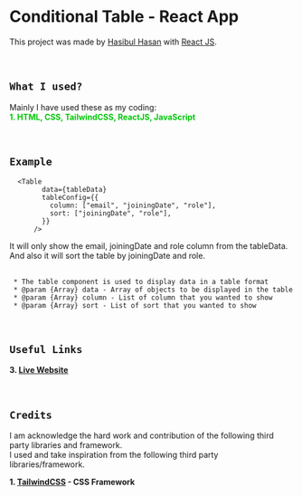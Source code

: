 # Conditional Table - React App

This project was made by [Hasibul Hasan](https://github.com/cbHasib) with [React JS](https://github.com/facebook/create-react-app).

<br>

## **`What I used?`**

Mainly I have used these as my coding: \
<span style="color:#00C707">**1. HTML, CSS, TailwindCSS, ReactJS, JavaScript** </span>

<br>

## **`Example`**

```
  <Table
        data={tableData}
        tableConfig={{
          column: ["email", "joiningDate", "role"],
          sort: ["joiningDate", "role"],
        }}
      />
```

It will only show the email, joiningDate and role column from the tableData. And also it will sort the table by joiningDate and role.\
<br>

```
 * The table component is used to display data in a table format
 * @param {Array} data - Array of objects to be displayed in the table
 * @param {Array} column - List of column that you wanted to show
 * @param {Array} sort - List of sort that you wanted to show
```

  <br>

## **`Useful Links`**

**3. [Live Website](https://conditional-table.netlify.app/)**

<br>

## **`Credits`**

I am acknowledge the hard work and contribution of the following third party libraries and framework. <br> I used and take inspiration from the following third party libraries/framework.

**1. [TailwindCSS](https://tailwindcss.com/) - CSS Framework**
